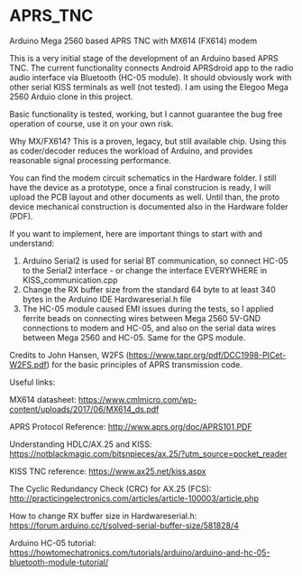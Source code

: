 # APRS_TNC
Arduino Mega 2560 based APRS TNC with MX614 (FX614) modem

This is a very initial stage of the development of an Arduino based APRS TNC. The current functionality connects Android APRSdroid app to the radio audio interface via Bluetooth (HC-05 module). It should obviously work with other serial KISS terminals as well (not tested). I am using the Elegoo Mega 2560 Arduio clone in this project.

Basic functionality is tested, working, but I cannot guarantee the bug free operation of course, use it on your own risk.

Why MX/FX614? This is a proven, legacy, but still available chip. Using this as coder/decoder reduces the workload of Arduino, and provides reasonable signal processing performance.

You can find the modem circuit schematics in the Hardware folder. I still have the device as a prototype, once a final construcion is ready, I will upload the PCB layout and other documents as well. Until than, the proto device mechanical construction is documented also in the Hardware folder (PDF).

If you want to implement, here are important things to start with and understand:

1. Arduino Serial2 is used for serial BT communication, so connect HC-05 to the Serial2 interface - or change the interface EVERYWHERE in KISS_communication.cpp
2. Change the RX buffer size from the standard 64 byte to at least 340 bytes in the Arduino IDE Hardwareserial.h file
3. The HC-05 module caused EMI issues during the tests, so I applied ferrite beads on connecting wires between Mega 2560 5V-GND connections to modem and HC-05, and also on the serial data wires between Mega 2560 and HC-05. Same for the GPS module.

Credits to John Hansen, W2FS (https://www.tapr.org/pdf/DCC1998-PICet-W2FS.pdf) for the basic principles of APRS transmission code.


Useful links:

MX614 datasheet: https://www.cmlmicro.com/wp-content/uploads/2017/06/MX614_ds.pdf

APRS Protocol Reference: http://www.aprs.org/doc/APRS101.PDF

Understanding HDLC/AX.25 and KISS: https://notblackmagic.com/bitsnpieces/ax.25/?utm_source=pocket_reader

KISS TNC reference: https://www.ax25.net/kiss.aspx

The Cyclic Redundancy Check (CRC) for AX.25 (FCS): http://practicingelectronics.com/articles/article-100003/article.php

How to change RX buffer size in Hardwareserial.h: https://forum.arduino.cc/t/solved-serial-buffer-size/581828/4

Arduino HC-05 tutorial: https://howtomechatronics.com/tutorials/arduino/arduino-and-hc-05-bluetooth-module-tutorial/

